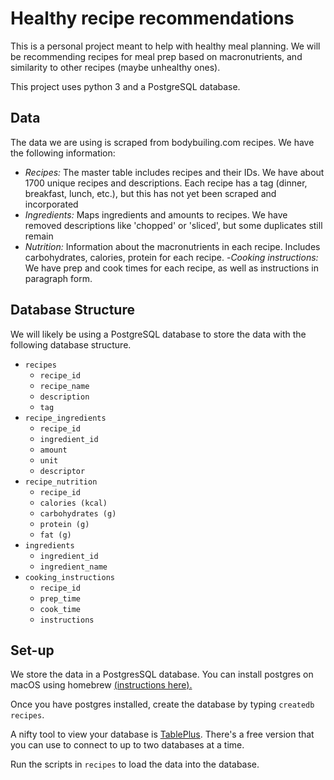 # Healthy recipe recommendations

This is a personal project meant to help with healthy meal planning. We will be recommending recipes for meal prep based on macronutrients, and similarity to other recipes (maybe unhealthy ones).

This project uses python 3 and a PostgreSQL database.


## Data
The data we are using is scraped from bodybuiling.com recipes. We have the following information:

- *Recipes:* The master table includes recipes and their IDs. We have about 1700 unique recipes and descriptions. Each recipe has a tag (dinner, breakfast, lunch, etc.), but this has not yet been scraped and incorporated
- *Ingredients:* Maps ingredients and amounts to recipes. We have removed descriptions like 'chopped' or 'sliced', but some duplicates still remain
- *Nutrition:* Information about the macronutrients in each recipe. Includes carbohydrates, calories, protein for each recipe.
-*Cooking instructions:* We have prep and cook times for each recipe, as well as instructions in paragraph form.

## Database Structure
We will likely be using a PostgreSQL database to store the data with the following database structure.
- `recipes`
  - `recipe_id`
  - `recipe_name`
  - `description`
  - `tag`
- `recipe_ingredients`
    - `recipe_id`
    - `ingredient_id`
    - `amount`
    - `unit`
    - `descriptor`
- `recipe_nutrition`
  - `recipe_id`
  - `calories (kcal)`
  - `carbohydrates (g)`
  - `protein (g)`
  - `fat (g)`
- `ingredients`
  - `ingredient_id`
  - `ingredient_name`
- `cooking_instructions`
  - `recipe_id`
  - `prep_time`
  - `cook_time`
  - `instructions`

## Set-up
We store the data in a PostgresSQL database. You can install postgres on macOS using homebrew [(instructions here).](https://launchschool.com/blog/how-to-install-postgresql-on-a-mac)

Once you have postgres installed, create the database by typing `createdb recipes`.

A nifty tool to view your database is [TablePlus](https://tableplus.io/). There's a free version that you can use to connect to up to two databases at a time.

Run the scripts in `recipes` to load the data into the database.
